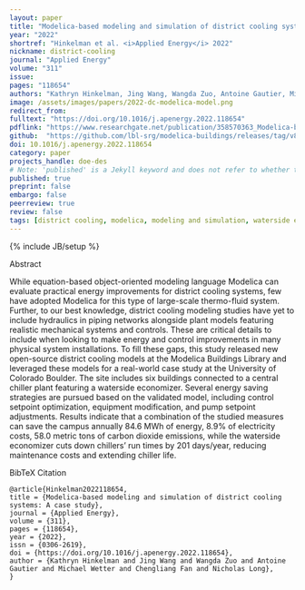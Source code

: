 ```yaml
---
layout: paper
title: "Modelica-based modeling and simulation of district cooling systems: A case study"
year: "2022"
shortref: "Hinkelman et al. <i>Applied Energy</i> 2022"
nickname: district-cooling
journal: "Applied Energy"
volume: "311"
issue: 
pages: "118654"
authors: "Kathryn Hinkelman, Jing Wang, Wangda Zuo, Antoine Gautier, Michael Wetter, Chengliang Fan, Nicholas Long"
image: /assets/images/papers/2022-dc-modelica-model.png
redirect_from: 
fulltext: "https://doi.org/10.1016/j.apenergy.2022.118654"
pdflink: "https://www.researchgate.net/publication/358570363_Modelica-based_modeling_and_simulation_of_district_cooling_systems_A_case_study"
github:  "https://github.com/lbl-srg/modelica-buildings/releases/tag/v8.1.0"
doi: 10.1016/j.apenergy.2022.118654
category: paper
projects_handle: doe-des
# Note: 'published' is a Jekyll keyword and does not refer to whether the paper is published, but rather to whether this Markdown should be part of the rendered site.
published: true
preprint: false
embargo: false	
peerreview: true
review: false
tags: [district cooling, modelica, modeling and simulation, waterside economizer, optimization, case study]
---
```

{% include JB/setup %}

<div class="bigspacer"></div>
<div class="head">Abstract</div>
<div class="spacer"></div> 

While equation-based object-oriented modeling language Modelica can evaluate practical energy 
improvements for district cooling systems, few have adopted Modelica for this type of large-scale 
thermo-fluid system. Further, to our best knowledge, district cooling modeling studies have yet 
to include hydraulics in piping networks alongside plant models featuring realistic mechanical 
systems and controls. These are critical details to include when looking to make energy and 
control improvements in many physical system installations. To fill these gaps, this study 
released new open-source district cooling models at the Modelica Buildings Library and leveraged 
these models for a real-world case study at the University of Colorado Boulder. The site includes 
six buildings connected to a central chiller plant featuring a waterside economizer. Several 
energy saving strategies are pursued based on the validated model, including control setpoint 
optimization, equipment modification, and pump setpoint adjustments. Results indicate that a 
combination of the studied measures can save the campus annually 84.6 MWh of energy, 8.9% of 
electricity costs, 58.0 metric tons of carbon dioxide emissions, while the waterside economizer 
cuts down chillers’ run times by 201 days/year, reducing maintenance costs and extending chiller life.

<div class="bigspacer"></div>
<div class="head">BibTeX Citation</div>
<div class="spacer"></div>

```
@article{Hinkelman2022118654,
title = {Modelica-based modeling and simulation of district cooling systems: A case study},
journal = {Applied Energy},
volume = {311},
pages = {118654},
year = {2022},
issn = {0306-2619},
doi = {https://doi.org/10.1016/j.apenergy.2022.118654},
author = {Kathryn Hinkelman and Jing Wang and Wangda Zuo and Antoine Gautier and Michael Wetter and Chengliang Fan and Nicholas Long},
}
```
